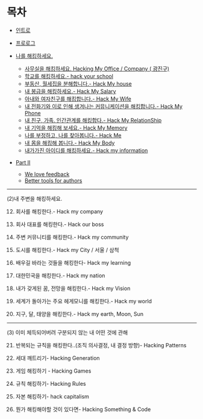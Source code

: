 # 목차

* [인트로](intro.md)
* [프로로그](hacking_my_life.md)
* [나를 해킹하세요.](part1/README.md)
    * [사무실을 해킹하세요. Hacking My Office / Company ( 광진구)](part1/office.md)
    * [학교를 해킹하세요.- hack your school](part2/school.md)
    * [부동산, 월세집을 분해합니다.- Hack My house](part3/house.md)
    * [내 봉급을 해킹하세요.- Hack My Salary](part4/salary.md)
    * [아내와 여자친구를 해킹합니다.- Hack My Wife](part4.wife.md)
    * [내 전화기와 이로 인해 생겨나는 커뮤니케이션을 해킹합니다.- Hack My Phone](part5.communication.md)
    * [내 친구, 가족. 인간관계를 해킹합다.- Hack My RelationShip](part6.relationship.md)
    * [내 기억을 해킹해 보세요.- Hack My Memory](part7.memory.md)
    * [나를 부정하고, 나를 찾아봅니다.- Hack Me](part8.me.md)
    * [내 몸을 해킹해 봅니다.- Hack My Body](part9.body.md)
    * [내가가진 아이디를 해킹하세요.- Hack my information](part10.information.md)

* [Part II](part2/README.md)
    * [We love feedback](part2/feedback_please.md)
    * [Better tools for authors](part2/better_tools.md)

---

(2)내 주변을 해킹하세요.



12. 회사를 해킹한다.- Hack my company

13. 회사 대표를 해킹한다.- Hack our boss

14. 주변 커뮤니티를 해킹한다.- Hack my community

15. 도시를 해킹한다.- Hack my City / 서울 / 삼척

16. 배우길 바라는 것들을 해킹한다- Hack my learning

17. 대한민국을 해킹한다.- Hack my nation

18. 내가 갖게된 꿈, 전망을 해킹한다.- Hack my Vision

19. 세계가 돌아가는 주요 헤게모니를 해킹한다.- Hack my world

20. 지구, 달, 태양을 해킹한다.- Hack my earth, Moon, Sun



---



(3) 이미 체득되어버려 구분되지 않는 내 어떤 것에 관해



21. 반복되는 규칙을 해킹한다..(조직 의사결정, 내 결정 방향)- Hacking Patterns

22. 세대 깨트리기- Hacking Generation

23. 게임 해킹하기 - Hacking Games

24. 규칙 해킹하기- Hacking Rules

25. 자본 해킹하기- hack capitalism

26. 뭔가 해킹해야할 것이 있다면- Hacking Something & Code

